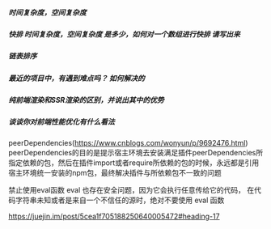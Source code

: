 ##### 时间复杂度，空间复杂度

##### 快排 时间复杂度，空间复杂度 是多少，如何对一个数组进行快排 请写出来

##### 链表排序 

##### 最近的项目中，有遇到难点吗？ 如何解决的

##### 纯前端渲染和SSR渲染的区别，并说出其中的优势

##### 谈谈你对前端性能优化有什么看法

peerDependencies(https://www.cnblogs.com/wonyun/p/9692476.html)
peerDependencies的目的是提示宿主环境去安装满足插件peerDependencies所指定依赖的包，然后在插件import或者require所依赖的包的时候，永远都是引用宿主环境统一安装的npm包，最终解决插件与所依赖包不一致的问题

禁止使用eval函数
eval 也存在安全问题，因为它会执行任意传给它的代码， 在代码字符串未知或者是来自一个不信任的源时，绝对不要使用 eval 函数

https://juejin.im/post/5cea1f705188250640005472#heading-17
